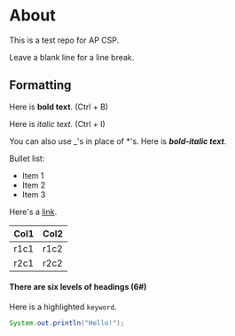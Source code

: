 # About
This is a test repo for AP CSP.

Leave a blank line for a line break.

## Formatting
Here is **bold text**.  (Ctrl + B)

Here is *italic text*. (Ctrl + I)

You can also use _'s in place of *'s.
Here is ***bold-italic text***.

Bullet list:
* Item 1
* Item 2
* Item 3

Here's a [link](http://test.com).

| Col1  | Col2 |
|-------|------|
| r1c1  | r1c2 |
| r2c1  | r2c2 |

#### There are six levels of headings (6#)

Here is a highlighted `keyword`.

```java
System.out.println("Hello!");
```